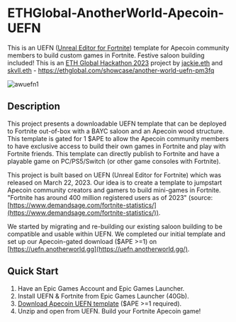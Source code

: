 # ETHGlobal-AnotherWorld-Apecoin-UEFN
This is an UEFN ([Unreal Editor for Fortnite](https://www.unrealengine.com/en-US/blog/unreal-editor-for-fortnite-is-now-available-in-beta)) template for Apecoin community members to build custom games in Fortnite. Festive saloon building included!
This is an [ETH Global Hackathon 2023](https://ethglobal.com/events/scaling2023) project by [jackie.eth](https://twitter.com/JackieLeeETH) and [skvll.eth](https://twitter.com/skullapes) - https://ethglobal.com/showcase/another-world-uefn-pm3fq

![awuefn1](https://user-images.githubusercontent.com/182446/227787738-a1337673-1b71-4015-9667-f089d3f5178c.jpg)


## Description
This project presents a downloadable UEFN template that can be deployed to Fortnite out-of-box with a BAYC saloon and an Apecoin wood structure. This template is gated for 1 $APE to allow the Apecoin community members to have exclusive access to build their own games in Fortnite and play with Fortnite friends. This template can directly publish to Fortnite and have a playable game on PC/PS5/Switch (or other game consoles with Fortnite).

This project is built based on UEFN (Unreal Editor for Fortnite) which was released on March 22, 2023. Our idea is to create a template to jumpstart Apecoin community creators and gamers to build mini-games in Fortnite. "Fortnite has around 400 million registered users as of 2023" (source: [https://www.demandsage.com/fortnite-statistics/](https://www.demandsage.com/fortnite-statistics/)).

We started by migrating and re-building our existing saloon building to be compatible and usable within UEFN. We completed our initial template and set up our Apecoin-gated download ($APE >=1) on [https://uefn.anotherworld.gg](https://uefn.anotherworld.gg/).

## Quick Start
1. Have an Epic Games Account and Epic Games Launcher.
2. Install UEFN & Fortnite from Epic Games Launcher (40Gb).
3. [Download Apecoin UEFN template](https://uefn.anotherworld.gg/) ($APE >=1 required).
4. Unzip and open from UEFN. Build your Fortnite Apecoin game!
